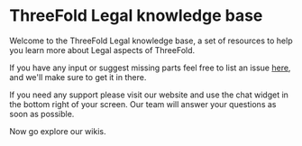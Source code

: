 # ThreeFold Legal knowledge base

Welcome to the ThreeFold Legal knowledge base, a set of resources to help you learn more about Legal aspects of ThreeFold.

If you have any input or suggest missing parts feel free to list an issue [here](https://github.com/threefoldfoundation/info_legal/issues/new), and we'll make sure to get it in there.

If you need any support please visit our website and use the chat widget in the bottom right of your screen. Our team will answer your questions as soon as possible.

Now go explore our wikis.


